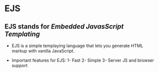 # EJS

## EJS stands for ***Embedded JavasScript Templating***

* EJS is a simple templaying language that lets you generate HTML markup with vanilla JavaScript.

* Important features for EJS:
1- Fast
2- Simple
3- Server JS and browser support

